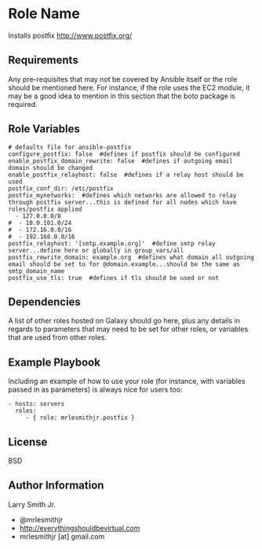 Role Name
=========

Installs postfix http://www.postfix.org/

Requirements
------------

Any pre-requisites that may not be covered by Ansible itself or the role should be mentioned here. For instance, if the role uses the EC2 module, it may be a good idea to mention in this section that the boto package is required.

Role Variables
--------------

````
# defaults file for ansible-postfix
configure_postfix: false  #defines if postfix should be configured
enable_postfix_domain_rewrite: false  #defines if outgoing email domain should be changed
enable_postfix_relayhost: false  #defines if a relay host should be used
postfix_conf_dir: /etc/postfix
postfix_mynetworks:  #defines which networks are allowed to relay through postfix server...this is defined for all nodes which have roles/postfix applied
  - 127.0.0.0/8
#  - 10.0.101.0/24
#  - 172.16.0.0/16
#  - 192.168.0.0/16
postfix_relayhost: '[smtp.example.org]'  #define smtp relay server...define here or globally in group_vars/all
postfix_rewrite_domain: example.org  #defines what domain all outgoing email should be set to for @domain.example...should be the same as smtp_domain_name
postfix_use_tls: true  #defines if tls should be used or not
````

Dependencies
------------

A list of other roles hosted on Galaxy should go here, plus any details in regards to parameters that may need to be set for other roles, or variables that are used from other roles.

Example Playbook
----------------

Including an example of how to use your role (for instance, with variables passed in as parameters) is always nice for users too:

    - hosts: servers
      roles:
         - { role: mrlesmithjr.postfix }

License
-------

BSD

Author Information
------------------

Larry Smith Jr.
- @mrlesmithjr
- http://everythingshouldbevirtual.com
- mrlesmithjr [at] gmail.com
